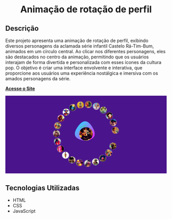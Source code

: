 <h1 align="center"> Animação de rotação de perfil</h1>

## Descrição
Este projeto apresenta uma animação de rotação de perfil, exibindo diversos personagens da aclamada série infantil Castelo Rá-Tim-Bum, animados em um círculo central. Ao clicar nos diferentes personagens, eles são destacados no centro da animação, permitindo que os usuários interajam de forma divertida e personalizada com esses ícones da cultura pop. O objetivo é criar uma interface envolvente e interativa, que proporcione aos usuários uma experiência nostálgica e imersiva com os amados personagens da série.

[**Acesse o Site**](https://fernandojesuss.github.io/Relogio_Personagens/)

![Cardapio](https://github.com/FernandoJesuss/Relogio_Personagens/blob/main/img/Anima%C3%A7%C3%A3o%20de%20rota%C3%A7%C3%A3o%20de%20perfil.png)


## Tecnologias Utilizadas
- HTML
- CSS
- JavaScript






